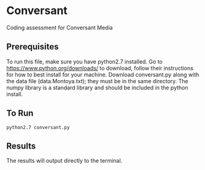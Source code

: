 # Conversant
Coding assessment for Conversant Media

## Prerequisites
To run this file, make sure you have python2.7 installed. Go to https://www.python.org/downloads/ to download, follow their instructions for how to best install for your machine. 
Download conversant.py along with the data file (data.Montoya.txt); they must be in the same directory. The numpy library is a standard library and should be included in the python install.

## To Run
```
python2.7 conversant.py
```

## Results
The results will output directly to the terminal.

